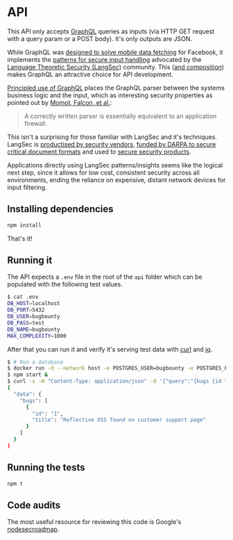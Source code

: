 # API

This API only accepts [GraphQL](https://graphql.org/) queries as inputs (via HTTP GET request with a query param or a POST body). 
It's only outputs are JSON.

While GraphQL was [designed to solve mobile data fetching](https://youtu.be/783ccP__No8?t=112) for Facebook, it implements the [patterns for secure input handling](https://langsec.org/papers/curing-the-vulnerable-parser.pdf) advocated by the [Language Theoretic Security (LangSec)](http://langsec.org/spw21/) community. This ([and composition](https://www.youtube.com/watch?v=QrEOvHdH2Cg)) makes GraphQL an attractive choice for API development. 

[Principled use of GraphQL](https://www.youtube.com/watch?v=gqvyCdyp3Nw) places the GraphQL parser between the systems business logic and the input, which as interesting security properties as pointed out by [Momot, Falcon, et al.](http://langsec.org/papers/langsec-cwes-secdev2016.pdf):

> A correctly written parser is essentially equivalent to an application firewall.

This isn't a surprising for those familiar with LangSec and it's techniques. LangSec is [productised by security vendors](https://www.imperva.com/resources/datasheets/Imperva_RASP_Capability_Brief.pdf), [funded by DARPA to secure critical document formats](https://www.pdfa.org/safedocs-latest-research-into-securing-pdf/) and used to [secure security products](https://www.youtube.com/watch?v=HRv190R4gL8&t=665s). 

Applications directly using LangSec patterns/insights seems like the logical next step, since it allows for low cost, consistent security across all environments, ending the reliance on expensive, distant network devices for input filtering.  

## Installing dependencies

```bash
npm install
```

That's it!

## Running it
The API expects a `.env` file in the root of the `api` folder which can be populated with the following test values.
```bash
$ cat .env
DB_HOST=localhost
DB_PORT=5432
DB_USER=bugbounty
DB_PASS=test
DB_NAME=bugbounty
MAX_COMPLEXITY=1000
```
After that you can run it and verify it's serving test data with [curl](https://curl.se/) and [jq](https://stedolan.github.io/jq/).
```bash
$ # Run a database
$ docker run -d --network host -e POSTGRES_USER=bugbounty -e POSTGRES_PASSWORD=test postgres
$ npm start &
$ curl -s -H "Content-Type: application/json" -d '{"query":"{bugs {id title}}"}' localhost:3000 | jq .
{
  "data": {
    "bugs": [
      {
        "id": "1",
        "title": "Reflective XSS found on customer support page"
      }
    ]
  }
}
```

## Running the tests

```bash
npm t
```

## Code audits

The most useful resource for reviewing this code is Google's [nodesecroadmap](https://github.com/google/node-sec-roadmap).
